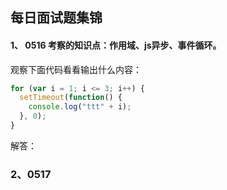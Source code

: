 ## 每日面试题集锦 



#### 1、 0516  考察的知识点：作用域、js异步、事件循环。

观察下面代码看看输出什么内容：

```js
for (var i = 1; i <= 3; i++) {
  setTimeout(function() {
    console.log("ttt" + i);
  }, 0);
}
```

解答：
### 2、0517
